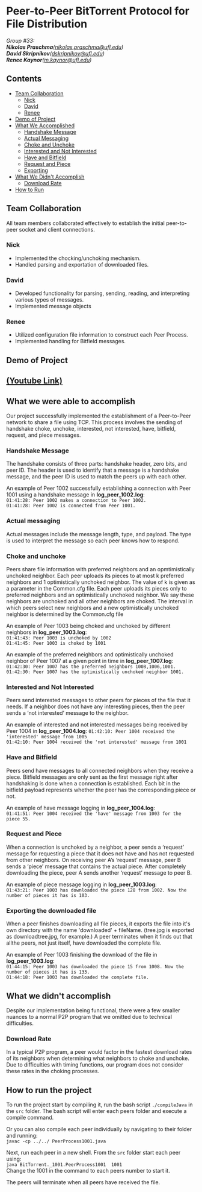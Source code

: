 # Peer-to-Peer BitTorrent Protocol for File Distribution
_Group #33:_ <br>
_**Nikolas Praschma**(nikolas.praschma@ufl.edu)</i>_ <br>
_**David Skripnikov**(dskripnikov@ufl.edu)</i>_ <br>
_**Renee Kaynor**(m.kaynor@ufl.edu)_</i> <br>

## Contents
 - [Team Collaboration](#team-collaboration)
    - [Nick](#nick)
    - [David](#david)
    - [Renee](#renee)
 - [Demo of Project](#demo-of-project)
 - [What We Accomplished](#what-we-were-able-to-accomplish)
    - [Handshake Message](#handshake-message)
    - [Actual Messaging](#actual-messaging)
    - [Choke and Unchoke](#choke-and-unchoke)
    - [Interested and Not Interested](#interested-and-not-interested)
    - [Have and Bitfield](#have-and-bitfield)
    - [Request and Piece](#request-and-piece)
    - [Exporting](#exporting-the-downloaded-file)
 - [What We Didn't Accomplish](#what-we-didnt-accomplish)
    - [Download Rate](#download-rate)
 - [How to Run](#how-to-run-the-project)

## Team Collaboration
All team members collaborated effectively to establish the initial peer-to-peer socket and client connections.

### Nick
- Implemented the chocking/unchoking mechanism.
- Handled parsing and exportation of downloaded files.

### David
- Developed functionality for parsing, sending, reading, and interpreting various types of messages.
- Implemented message objects

### Renee
- Utilized configuration file information to construct each Peer Process.
- Implemented handling for Bitfield messages.

## Demo of Project
## [(Youtube Link)](https://youtu.be/gZTXk1JYO94)

## What we were able to accomplish
Our project successfully implemented the establishment of a Peer-to-Peer network to share a file using TCP. This process involves the sending of handshake choke, unchoke, interested, not interested, have, bitfield, request, and piece messages.

### Handshake Message
The handshake consists of three parts: handshake header, zero bits, and peer ID. The header is used to identify that a message is a handshake message, and the peer ID is used to match the peers up with each other.

An example of Peer 1002 successfully establishing a connection with Peer 1001 using a handshake message in **log_peer_1002.log**: <br>
`01:41:28: Peer 1002 makes a connection to Peer 1002.` <br>
`01:41:28: Peer 1002 is connected from Peer 1001.`

### Actual messaging
Actual messages include the message length, type, and payload. The type is used to interpret the message so each peer knows how to respond.

### Choke and unchoke
Peers share file information with preferred neighbors and an opmtimistically unchoked neighbor. Each peer uploads its pieces to at most k preferred neighbors and 1 optimistically unchoked neighbor. The value of k is given as a parameter in the Common.cfg file. Each peer uploads its pieces only to preferred neighbors and an optimistically unchoked neighbor. We say these neighbors are unchoked and all other neighbors are choked. The interval in which peers select new neighbors and a new optimistically unchoked neighbor is determined by the Common.cfg file

An example of Peer 1003 being choked and unchoked by different neighbors in **log_peer_1003.log**: <br>
`01:41:43: Peer 1003 is unchoked by 1002` <br>
`01:41:45: Peer 1003 is choked by 1001`

An example of the preferred neighbors and optimistically unchoked neighbor of Peer 1007 at a given point in time in **log_peer_1007.log**: <br>
`01:42:30: Peer 1007 has the preferred neighbors 1008,1006,1001.` <br>
`01:42:30: Peer 1007 has the optimistically unchoked neighbor 1001.`

### Interested and Not Interested
Peers send interested messages to other peers for pieces of the file that it needs. If a neighbor does not have any interesting pieces,
then the peer sends a ‘not interested’ message to the neighbor.

An example of interested and not interested messages being received by Peer 1004 in **log_peer_1004.log**:
`01:42:10: Peer 1004 received the 'interested' message from 1005` <br>
`01:42:10: Peer 1004 received the 'not interested' message from 1001` <br>

### Have and Bitfield
Peers send have messages to all connected neighbors when they receive a piece. Bitfield messages are only sent as the first message right after handshaking is done when a connection is established. Each bit in the bitfield payload represents whether the peer has the corresponding piece or not. 

An example of have message logging in **log_peer_1004.log**: <br>
`01:41:51: Peer 1004 received the 'have' message from 1003 for the piece 55.`

### Request and Piece
When a connection is unchoked by a neighbor, a peer sends a ‘request’ message for requesting a piece that it does not have and has not requested from other neighbors. On receiving peer A’s ‘request’ message, peer B sends a ‘piece’ message that contains the actual piece. After completely downloading the piece, peer A sends another ‘request’ message to peer B. 

An example of piece message logging in **log_peer_1003.log**: <br>
`01:43:21: Peer 1003 has downloaded the piece 128 from 1002. Now the number of pieces it has is 103.`

### Exporting the downloaded file
When a peer finishes downloading all file pieces, it exports the file into it's own directory with the name 'downloaded' + fileName. (tree.jpg is exported as downloadtree.jpg, for example.) A peer terminates when it finds out that allthe peers, not just itself, have downloaded the complete file.

An example of Peer 1003 finishing the download of the file in **log_peer_1003.log**: <br>
`01:44:15: Peer 1003 has downloaded the piece 15 from 1008. Now the number of pieces it has is 133.` <br>
`01:44:18: Peer 1003 has downloaded the complete file.` <br>

## What we didn't accomplish
Despite our implementation being functional, there were a few smaller nuances to a normal P2P program that we omitted due to technical difficulties.

### Download Rate
In a typical P2P program, a peer would factor in the fastest download rates of its neighbors when determining what neighbors to choke and unchoke. Due to difficulties with timing functions, our program does not consider these rates in the choking processes.

## How to run the project
To run the project start by compiling it, run the bash script `./compileJava` in the `src` folder. The bash script will enter each peers folder and execute a compile command.

Or you can also compile each peer individually by navigating to their folder and running: <br>
`javac -cp ../../ PeerProcess1001.java`

Next, run each peer in a new shell. From the `src` folder start each peer using: <br>
`java BitTorrent._1001.PeerProcess1001  1001` <br>
Change the 1001 in the command to each peers number to start it.

The peers will terminate when all peers have received the file.
